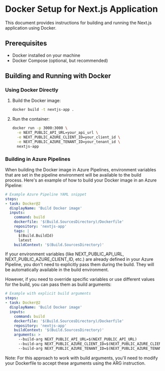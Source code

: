 # Docker Setup for Next.js Application

This document provides instructions for building and running the Next.js application using Docker.

## Prerequisites

- Docker installed on your machine
- Docker Compose (optional, but recommended)

## Building and Running with Docker

### Using Docker Directly

1. Build the Docker image:
   ```bash
   docker build -t nextjs-app .
   ```

2. Run the container:
   ```bash
   docker run -p 3000:3000 \
     -e NEXT_PUBLIC_API_URL=your_api_url \
     -e NEXT_PUBLIC_AZURE_CLIENT_ID=your_client_id \
     -e NEXT_PUBLIC_AZURE_TENANT_ID=your_tenant_id \
     nextjs-app
   ```

### Building in Azure Pipelines

When building the Docker image in Azure Pipelines, environment variables that are set in the pipeline environment will be available to the build process. Here's an example of how to build your Docker image in an Azure Pipeline:

```yaml
# Example Azure Pipeline YAML snippet
steps:
- task: Docker@2
  displayName: 'Build Docker image'
  inputs:
    command: build
    dockerfile: '$(Build.SourcesDirectory)/Dockerfile'
    repository: 'nextjs-app'
    tags: |
      $(Build.BuildId)
      latest
    buildContext: '$(Build.SourcesDirectory)'
```

If your environment variables (like NEXT_PUBLIC_API_URL, NEXT_PUBLIC_AZURE_CLIENT_ID, etc.) are already defined in your Azure Pipeline, you don't need to explicitly pass them during the build. They will be automatically available in the build environment.

However, if you need to override specific variables or use different values for the build, you can pass them as build arguments:

```yaml
# Example with explicit build arguments
steps:
- task: Docker@2
  displayName: 'Build Docker image'
  inputs:
    command: build
    dockerfile: '$(Build.SourcesDirectory)/Dockerfile'
    repository: 'nextjs-app'
    buildContext: '$(Build.SourcesDirectory)'
    arguments: >
      --build-arg NEXT_PUBLIC_API_URL=$(NEXT_PUBLIC_API_URL)
      --build-arg NEXT_PUBLIC_AZURE_CLIENT_ID=$(NEXT_PUBLIC_AZURE_CLIENT_ID)
      --build-arg NEXT_PUBLIC_AZURE_TENANT_ID=$(NEXT_PUBLIC_AZURE_TENANT_ID)
```

Note: For this approach to work with build arguments, you'll need to modify your Dockerfile to accept these arguments using the ARG instruction.

